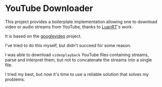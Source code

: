 # YouTube Downloader

This project provides a boilerplate implementation allowing one to download
video or audio streams from YouTube, thanks to [LuanRT](https://github.com/LuanRT)'s work.

It is based on the [googlevideo](https://github.com/luanrt/googlevideo) project.

I've tried to do this myself, but didn't succeed for some reason.

I was able to download `videoplayback` YouTube files containing streams, parse
and interpret them, but not to concatenate the streams into a single file.

I tried my best, but now it's time to use a reliable solution that solves my
problems.
